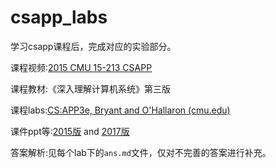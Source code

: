 # csapp_labs

学习csapp课程后，完成对应的实验部分。

课程视频:[2015 CMU 15-213 CSAPP](https://www.bilibili.com/video/BV1iW411d7hd)

课程教材:《深入理解计算机系统》第三版

课程labs:[CS:APP3e, Bryant and O'Hallaron (cmu.edu)](http://csapp.cs.cmu.edu/3e/labs.html)

课件ppt等:[2015版](http://www.cs.cmu.edu/afs/cs/academic/class/15213-f15/www/schedule.html) and [2017版](http://www.cs.cmu.edu/afs/cs/academic/class/15213-f17/www/schedule.html)

答案解析:见每个lab下的`ans.md`文件，仅对不完善的答案进行补充。